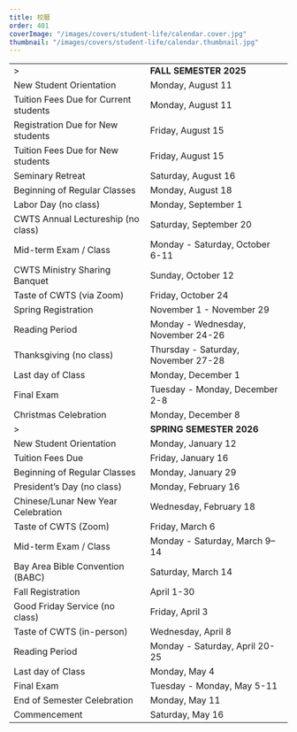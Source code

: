 ```yaml
---
title: 校曆
order: 401
coverImage: "/images/covers/student-life/calendar.cover.jpg"
thumbnail: "/images/covers/student-life/calendar.thumbnail.jpg"
---
```


<style>
    table thead {
        display: none;
    }
    td[colspan] {
        padding-top: 1.5rem;
    }
</style>

|                                        |                                          |
| -------------------------------------- | ---------------------------------------- |
| >                                      | **FALL SEMESTER 2025**                   |
| New Student Orientation                | Monday, August 11                        |
| Tuition Fees Due for Current students  | Monday, August 11                        |
| Registration Due for New students      | Friday, August 15                        |
| Tuition Fees Due for New students      | Friday, August 15                        |
| Seminary Retreat                       | Saturday, August 16                      |
| Beginning of Regular Classes           | Monday, August 18                        |
| Labor Day (no class)                   | Monday, September 1                      |
| CWTS Annual Lectureship  (no class)    | Saturday, September 20                   |
| Mid-term Exam / Class                  | Monday - Saturday, October 6-11          |
| CWTS Ministry Sharing Banquet          | Sunday, October 12                       |
| Taste of CWTS (via Zoom)               | Friday, October 24                       |
| Spring Registration                    | November 1 - November 29                 |
| Reading Period                         | Monday - Wednesday, November 24-26       |
| Thanksgiving (no class)                | Thursday - Saturday, November 27-28      |
| Last day of Class                      | Monday, December 1                       |
| Final Exam                             | Tuesday - Monday, December 2-8           |
| Christmas Celebration                  | Monday, December 8                       |
| >                                      | **SPRING SEMESTER 2026**                 |
| New Student Orientation                | Monday, January 12                       |
| Tuition Fees Due                       | Friday, January 16                       |
| Beginning of Regular Classes           | Monday, January 29                       |
| President’s Day (no class)             | Monday, February 16                      |
| Chinese/Lunar New Year Celebration     | Wednesday, February 18                   |
| Taste of CWTS (Zoom)                   | Friday, March 6                          |
| Mid-term Exam / Class                  | Monday - Saturday, March 9–14            |
| Bay Area Bible Convention (BABC)       | Saturday, March 14                       |
| Fall Registration                      | April 1-30                               |
| Good Friday Service (no class)         | Friday, April 3                          |
| Taste of CWTS (in-person)              | Wednesday, April 8                       |
| Reading Period                         | Monday - Saturday, April 20-25           |
| Last day of Class                      | Monday, May 4                            |
| Final Exam                             | Tuesday - Monday, May 5-11               |
| End of Semester Celebration            | Monday, May 11                           |
| Commencement                           | Saturday, May 16                         |